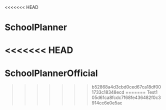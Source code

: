<<<<<<< HEAD
# SchoolPlanner
<<<<<<< HEAD
=======
# SchoolPlannerOfficial
>>>>>>> b52868a4d3cbd0ced67ca18df001733c18348ecd
=======
Test1
>>>>>>> 05d61ca8fcdc7f68fe436482f0c3914cc6e0e5ac
